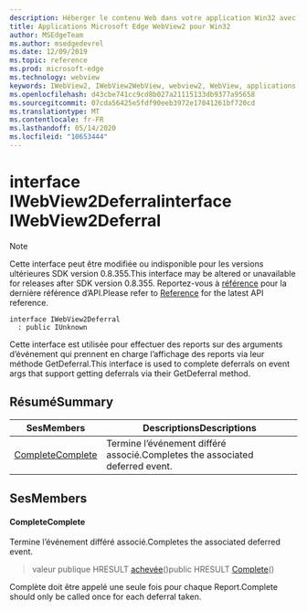 ```yaml
---
description: Héberger le contenu Web dans votre application Win32 avec le contrôle Microsoft Edge WebView2
title: Applications Microsoft Edge WebView2 pour Win32
author: MSEdgeTeam
ms.author: msedgedevrel
ms.date: 12/09/2019
ms.topic: reference
ms.prod: microsoft-edge
ms.technology: webview
keywords: IWebView2, IWebView2WebView, webview2, WebView, applications Win32, Win32, Edge
ms.openlocfilehash: d43cbe741cc9cd8b027a21115133db9377a95658
ms.sourcegitcommit: 07cda56425e5fdf90eeb3972e17041261bf720cd
ms.translationtype: MT
ms.contentlocale: fr-FR
ms.lasthandoff: 05/14/2020
ms.locfileid: "10653444"
---
```

# <span data-ttu-id="4df14-104">interface IWebView2Deferral</span><span class="sxs-lookup"><span data-stu-id="4df14-104">interface IWebView2Deferral</span></span> 

> [!NOTE]
> <span data-ttu-id="4df14-105">Cette interface peut être modifiée ou indisponible pour les versions ultérieures SDK version 0.8.355.</span><span class="sxs-lookup"><span data-stu-id="4df14-105">This interface may be altered or unavailable for releases after SDK version 0.8.355.</span></span> <span data-ttu-id="4df14-106">Reportez-vous à [référence](../../../webview2-api-reference.md) pour la dernière référence d’API.</span><span class="sxs-lookup"><span data-stu-id="4df14-106">Please refer to [Reference](../../../webview2-api-reference.md) for the latest API reference.</span></span>

```
interface IWebView2Deferral
  : public IUnknown
```

<span data-ttu-id="4df14-107">Cette interface est utilisée pour effectuer des reports sur des arguments d’événement qui prennent en charge l’affichage des reports via leur méthode GetDeferral.</span><span class="sxs-lookup"><span data-stu-id="4df14-107">This interface is used to complete deferrals on event args that support getting deferrals via their GetDeferral method.</span></span>

## <span data-ttu-id="4df14-108">Résumé</span><span class="sxs-lookup"><span data-stu-id="4df14-108">Summary</span></span>

 <span data-ttu-id="4df14-109">Ses</span><span class="sxs-lookup"><span data-stu-id="4df14-109">Members</span></span>                        | <span data-ttu-id="4df14-110">Descriptions</span><span class="sxs-lookup"><span data-stu-id="4df14-110">Descriptions</span></span>
--------------------------------|---------------------------------------------
[<span data-ttu-id="4df14-111">Complete</span><span class="sxs-lookup"><span data-stu-id="4df14-111">Complete</span></span>](#complete) | <span data-ttu-id="4df14-112">Termine l’événement différé associé.</span><span class="sxs-lookup"><span data-stu-id="4df14-112">Completes the associated deferred event.</span></span>

## <span data-ttu-id="4df14-113">Ses</span><span class="sxs-lookup"><span data-stu-id="4df14-113">Members</span></span>

#### <span data-ttu-id="4df14-114">Complete</span><span class="sxs-lookup"><span data-stu-id="4df14-114">Complete</span></span> 

<span data-ttu-id="4df14-115">Termine l’événement différé associé.</span><span class="sxs-lookup"><span data-stu-id="4df14-115">Completes the associated deferred event.</span></span>

> <span data-ttu-id="4df14-116">valeur publique HRESULT [achevée](#complete)()</span><span class="sxs-lookup"><span data-stu-id="4df14-116">public HRESULT [Complete](#complete)()</span></span>

<span data-ttu-id="4df14-117">Complète doit être appelé une seule fois pour chaque Report.</span><span class="sxs-lookup"><span data-stu-id="4df14-117">Complete should only be called once for each deferral taken.</span></span>

